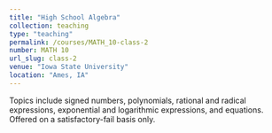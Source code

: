 ```yaml
---
title: "High School Algebra"
collection: teaching
type: "teaching"
permalink: /courses/MATH_10-class-2
number: MATH 10
url_slug: class-2
venue: "Iowa State University"
location: "Ames, IA"
---
```


Topics include signed numbers, polynomials, rational and radical expressions, exponential and logarithmic expressions, and equations. Offered on a satisfactory-fail basis only.
